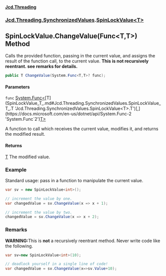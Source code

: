 #### [Jcd.Threading](index.md 'index')
### [Jcd.Threading.SynchronizedValues](Jcd.Threading.SynchronizedValues.md 'Jcd.Threading.SynchronizedValues').[SpinLockValue&lt;T&gt;](SpinLockValue_T_.md 'Jcd.Threading.SynchronizedValues.SpinLockValue<T>')

## SpinLockValue<T>.ChangeValue(Func<T,T>) Method

Calls the provided function, passing in the current value, and assigns the result
of the function call, to the current value. <b>This is not recursively reentrant.
see remarks for details.</b>

```csharp
public T ChangeValue(System.Func<T,T>? func);
```
#### Parameters

<a name='Jcd.Threading.SynchronizedValues.SpinLockValue_T_.ChangeValue(System.Func_T,T_).func'></a>

`func` [System.Func&lt;](https://docs.microsoft.com/en-us/dotnet/api/System.Func-2 'System.Func`2')[T](SpinLockValue_T_.md#Jcd.Threading.SynchronizedValues.SpinLockValue_T_.T 'Jcd.Threading.SynchronizedValues.SpinLockValue<T>.T')[,](https://docs.microsoft.com/en-us/dotnet/api/System.Func-2 'System.Func`2')[T](SpinLockValue_T_.md#Jcd.Threading.SynchronizedValues.SpinLockValue_T_.T 'Jcd.Threading.SynchronizedValues.SpinLockValue<T>.T')[&gt;](https://docs.microsoft.com/en-us/dotnet/api/System.Func-2 'System.Func`2')

A function to call which receives the current value, modifies it, and returns the
modified result.

#### Returns
[T](SpinLockValue_T_.md#Jcd.Threading.SynchronizedValues.SpinLockValue_T_.T 'Jcd.Threading.SynchronizedValues.SpinLockValue<T>.T')
The modified value.

### Example
Standard usage: pass in a function to manipulate the current value.

```csharp
var sv = new SpinLockValue<int>();

// increment the value by one.
var changedValue = sv.ChangeValue(x => x + 1);

// increment the value by two.
changedValue = sv.ChangeValue(x => x + 2);
```

### Remarks

<b>WARNING:</b>This is <b>not</b> a recursively reentrant method. Never write code like
             the following.

```csharp
var sv=new SpinLockValue<int>(10);

// deadlock yourself in a single line of code!
var changedValue = sv.ChangeValue(x=>sv.Value+10);
```